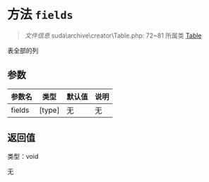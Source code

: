 # 方法 `fields`

> *文件信息* suda\archive\creator\Table.php: 72~81
> 所属类 [Table](../Table.md)


表全部的列


## 参数


| 参数名 | 类型 | 默认值 | 说明 |
|--------|-----|-------|-------|
| fields |  [type] | 无 | 无 |



## 返回值

类型：void

无

